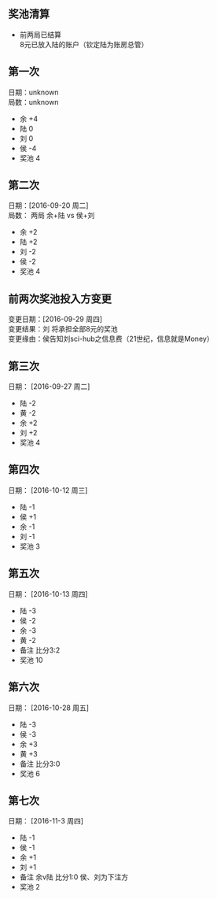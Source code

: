 ## 奖池清算
* 前两局已结算  
8元已放入陆的账户（钦定陆为账房总管）

## 第一次
日期：unknown  
局数：unknown   
* 余 +4
* 陆  0
* 刘  0
* 侯  -4
* 奖池 4

## 第二次
日期：[2016-09-20 周二]  
局数： 两局 余+陆 vs 侯+刘  
* 余 +2
* 陆  +2
* 刘  -2
* 侯  -2
* 奖池  4

## 前两次奖池投入方变更
变更日期：[2016-09-29 周四]  
变更结果：刘 将承担全部8元的奖池  
变更缘由：侯告知刘sci-hub之信息费（21世纪，信息就是Money）

## 第三次
日期： [2016-09-27 周二]
* 陆 -2
* 黄 -2
* 余 +2
* 刘 +2
* 奖池 4

## 第四次
日期：  [2016-10-12 周三]  
* 陆 -1  
* 侯 +1  
* 余 -1  
* 刘 -1  
* 奖池 3  

## 第五次
日期：   [2016-10-13 周四] 
* 陆 -3  
* 侯 -2  
* 余 -3  
* 黄 -2  
* 备注 比分3:2  
* 奖池 10  

## 第六次
日期：   [2016-10-28 周五] 
* 陆 -3  
* 侯 -3  
* 余 +3  
* 黄 +3  
* 备注 比分3:0  
* 奖池 6 

## 第七次
日期：   [2016-11-3 周四] 
* 陆 -1  
* 侯 -1  
* 余 +1  
* 刘 +1  
* 备注 余v陆 比分1:0  侯、刘为下注方  
* 奖池 2 
